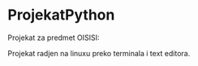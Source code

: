 # ProjekatPython
Projekat za predmet OISISI:

Projekat radjen na linuxu preko terminala i text editora.

